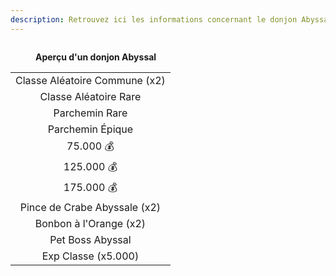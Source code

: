 ```yaml
---
description: Retrouvez ici les informations concernant le donjon Abyssal
---
```


<figure><img src="../.gitbook/assets/Les_Donjons/Portail_Abyssal.png" alt=""><figcaption><p><strong>Aperçu d'un donjon Abyssal</strong></p></figcaption></figure>

|                               |
|:-----------------------------:|
| Classe Aléatoire Commune (x2) |
| Classe Aléatoire Rare         |
| Parchemin Rare                |
| Parchemin Épique              |
| 75.000 💰                     |
| 125.000 💰                    |
| 175.000 💰                    |
| Pince de Crabe Abyssale (x2)  |
| Bonbon à l'Orange (x2)        |
| Pet Boss Abyssal              |
| Exp Classe (x5.000)           |